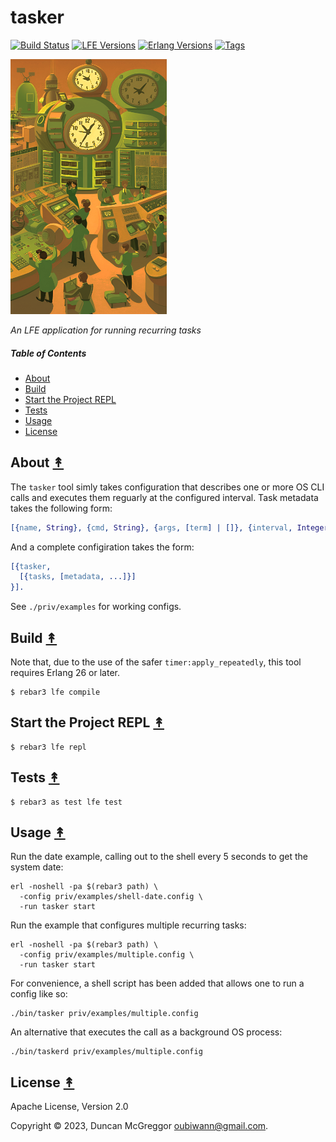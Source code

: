 # tasker

[![Build Status][gh-actions-badge]][gh-actions]
[![LFE Versions][lfe badge]][lfe]
[![Erlang Versions][erlang badge]][version]
[![Tags][github tags badge]][github tags]

[![Project Logo][logo]][logo-large]

*An LFE application for running recurring tasks*

##### Table of Contents

* [About](#about-)
* [Build](#build-)
* [Start the Project REPL](#start-the-repl-)
* [Tests](#tests-)
* [Usage](#usage-)
* [License](#license-)

## About [&#x219F;](#table-of-contents)

The `tasker` tool simly takes configuration that describes one or more OS CLI calls and executes them reguarly at the configured interval. Task metadata takes the following form:

``` erlang
[{name, String}, {cmd, String}, {args, [term] | []}, {interval, Integer}]
```

And a complete configiration takes the form:

``` erlang
[{tasker,
  [{tasks, [metadata, ...]}]
}].
```

See `./priv/examples` for working configs.

## Build [&#x219F;](#table-of-contents)

Note that, due to the use of the safer `timer:apply_repeatedly`, this tool requires Erlang 26 or later.

```shell
$ rebar3 lfe compile
```

## Start the Project REPL [&#x219F;](#table-of-contents)

```shell
$ rebar3 lfe repl
```

## Tests [&#x219F;](#table-of-contents)

```shell
$ rebar3 as test lfe test
```

## Usage [&#x219F;](#table-of-contents)

Run the date example, calling out to the shell every 5 seconds to get the system date:

``` shell
erl -noshell -pa $(rebar3 path) \
  -config priv/examples/shell-date.config \
  -run tasker start
```

Run the example that configures multiple recurring tasks:

``` shell
erl -noshell -pa $(rebar3 path) \
  -config priv/examples/multiple.config \
  -run tasker start
```

For convenience, a shell script has been added that allows one to run a config like so:

``` shell
./bin/tasker priv/examples/multiple.config
```

An alternative that executes the call as a background OS process:

``` shell
./bin/taskerd priv/examples/multiple.config
```

## License [&#x219F;](#table-of-contents)

Apache License, Version 2.0

Copyright © 2023, Duncan McGreggor <oubiwann@gmail.com>.

[//]: ---Named-Links---

[logo]: priv/images/logo.png
[logo-large]: priv/images/logo-large.png
[github]: https://github.com/lfeutre/tasker
[gitlab]: https://gitlab.com/lfeutre/tasker
[gh-actions-badge]: https://github.com/lfeutre/tasker/workflows/ci%2Fcd/badge.svg
[gh-actions]: https://github.com/lfeutre/tasker/actions?query=workflow%3Acicd
[lfe]: https://github.com/lfe/lfe
[lfe badge]: https://img.shields.io/badge/lfe-2.1-blue.svg
[erlang badge]: https://img.shields.io/badge/erlang-26+-blue.svg
[version]: https://github.com/lfeutre/tasker/blob/master/.github/workflows/cicd.yml
[github tags]: https://github.com/lfeutre/tasker/tags
[github tags badge]: https://img.shields.io/github/tag/lfeutre/tasker.svg
[github downloads]: https://img.shields.io/github/downloads/lfeutre/tasker/total.svg
